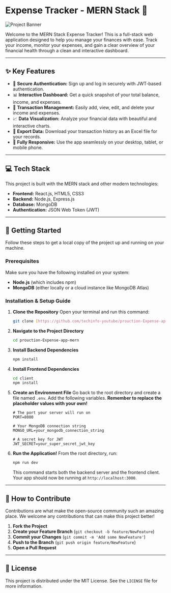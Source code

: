 # Expense Tracker - MERN Stack 💸

![Project Banner](https-placeholder-for-banner-image)

Welcome to the MERN Stack Expense Tracker! This is a full-stack web application designed to help you manage your finances with ease. Track your income, monitor your expenses, and gain a clear overview of your financial health through a clean and interactive dashboard.

---

## ✨ Key Features

* 🔐 **Secure Authentication:** Sign up and log in securely with JWT-based authentication.
* 📊 **Interactive Dashboard:** Get a quick snapshot of your total balance, income, and expenses.
* 💸 **Transaction Management:** Easily add, view, edit, and delete your income and expenses.
* 📈 **Data Visualization:** Analyze your financial data with beautiful and interactive charts.
* 📄 **Export Data:** Download your transaction history as an Excel file for your records.
* 📱 **Fully Responsive:** Use the app seamlessly on your desktop, tablet, or mobile phone.

---

## 💻 Tech Stack

This project is built with the MERN stack and other modern technologies:

* **Frontend:** React.js, HTML5, CSS3
* **Backend:** Node.js, Express.js
* **Database:** MongoDB
* **Authentication:** JSON Web Token (JWT)

---

## 🚀 Getting Started

Follow these steps to get a local copy of the project up and running on your machine.

### Prerequisites

Make sure you have the following installed on your system:

* **Node.js** (which includes npm)
* **MongoDB** (either locally or a cloud instance like MongoDB Atlas)

### Installation & Setup Guide

1.  **Clone the Repository**
    Open your terminal and run this command:
    ```sh
    git clone [https://github.com/techinfo-youtube/prouction-Expense-app-mern.git](https://github.com/techinfo-youtube/prouction-Expense-app-mern.git)
    ```

2.  **Navigate to the Project Directory**
    ```sh
    cd prouction-Expense-app-mern
    ```

3.  **Install Backend Dependencies**
    ```sh
    npm install
    ```

4.  **Install Frontend Dependencies**
    ```sh
    cd client
    npm install
    ```

5.  **Create an Environment File**
    Go back to the root directory and create a file named `.env`. Add the following variables. **Remember to replace the placeholder values with your own!**
    ```env
    # The port your server will run on
    PORT=8080

    # Your MongoDB connection string
    MONGO_URL=your_mongodb_connection_string

    # A secret key for JWT
    JWT_SECRET=your_super_secret_jwt_key
    ```

6.  **Run the Application!**
    From the root directory, run:
    ```sh
    npm run dev
    ```
    This command starts both the backend server and the frontend client. Your app should now be running at `http://localhost:3000`.

---

## 🤝 How to Contribute

Contributions are what make the open-source community such an amazing place. We welcome any contributions that can make this project better!

1.  **Fork the Project**
2.  **Create your Feature Branch** (`git checkout -b feature/NewFeature`)
3.  **Commit your Changes** (`git commit -m 'Add some NewFeature'`)
4.  **Push to the Branch** (`git push origin feature/NewFeature`)
5.  **Open a Pull Request**

---

## 📄 License

This project is distributed under the MIT License. See the `LICENSE` file for more information.
